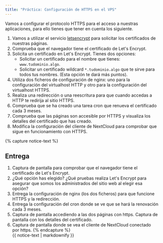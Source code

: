 ```yaml
---
title: "Práctica: Configuración de HTTPS en el VPS"
---
```


Vamos a configurar el protocolo HTTPS para el acceso a nuestras aplicaciones, para ello tienes que tener en cuenta los siguiente.

1. Vamos a utilizar el servicio [letsencrypt](https://letsencrypt.org) para solicitar los certificados de nuestras páginas.
2. Comprueba que el navegador tiene el certificado de Let's Encrypt.
3. Solicita un certificado en Let's Encrypt. Tienes dos opciones:
    * Solicitar un certificado para el nombre que tienes: `www.tudominio.algo`.
    * Solicitar un certificado wildcard `*.tudominio.algo` que te sirve para todos tus nombres. (Esta opción te dará más puntos).
4. Utiliza dos ficheros de configuración de nginx: uno para la configuración del virtualhost HTTP y otro para la configuración del virtualhost HTTPS.
5. Realiza una redirección o una reescritura para que cuando accedas a HTTP te redirija al sitio HTTPS.
6. Comprueba que se ha creado una tarea cron que renueva el certificado cada 3 meses.
7. Comprueba que las páginas son accesible por HTTPS y visualiza los detalles del certificado que has creado.
8. Modifica la configuración del cliente de NextCloud para comprobar que sigue en funcionamiento con HTTPS.


{% capture notice-text %}
## Entrega

1. Captura de pantalla para comprobar que el navegador tiene el certificado de Let's Encrypt.
2. ¿Qué opción has elegido? ¿Qué pruebas realiza Let's Encrypt para asegurar que somos los administrados del sitio web al elegir esa opción? 
3. Entrega la configuración de nginx (los dos ficheros) para que funcione HTTPS y la redirección.
4. Entrega la configuración del cron donde se ve que se hará la renovación cada 3 meses.
5. Captura de pantalla accediendo a las dos páginas con https. Captura de pantalla con los detalles del certificado.
6. Captura de pantalla donde se vea el cliente de NextCloud conectado por https.
{% endcapture %}<div class="notice--info">{{ notice-text | markdownify }}</div>













